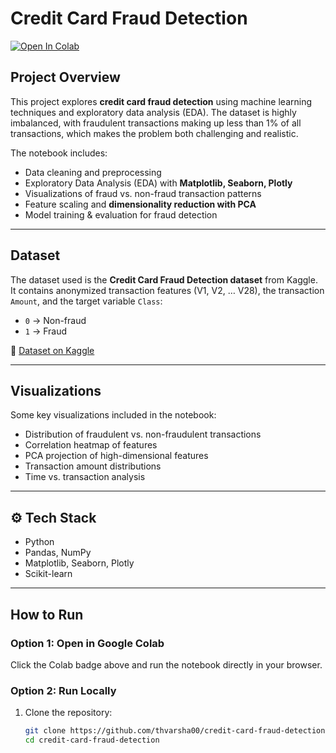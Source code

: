 
   #  Credit Card Fraud Detection

[![Open In Colab](https://colab.research.google.com/assets/colab-badge.svg)](https://colab.research.google.com/github/thvarsha00/credit-card-fraud-detection/blob/main/credit-card-fraud-detection.ipynb)

##  Project Overview
This project explores **credit card fraud detection** using machine learning techniques and exploratory data analysis (EDA). The dataset is highly imbalanced, with fraudulent transactions making up less than 1% of all transactions, which makes the problem both challenging and realistic.

The notebook includes:
- Data cleaning and preprocessing  
- Exploratory Data Analysis (EDA) with **Matplotlib, Seaborn, Plotly**  
- Visualizations of fraud vs. non-fraud transaction patterns  
- Feature scaling and **dimensionality reduction with PCA**  
- Model training & evaluation for fraud detection  

---

##  Dataset
The dataset used is the **Credit Card Fraud Detection dataset** from Kaggle.  
It contains anonymized transaction features (V1, V2, … V28), the transaction `Amount`, and the target variable `Class`:  

- `0` → Non-fraud  
- `1` → Fraud  

🔗 [Dataset on Kaggle](https://www.kaggle.com/mlg-ulb/creditcardfraud)

---

##  Visualizations
Some key visualizations included in the notebook:
- Distribution of fraudulent vs. non-fraudulent transactions  
- Correlation heatmap of features  
- PCA projection of high-dimensional features  
- Transaction amount distributions  
- Time vs. transaction analysis  

---

## ⚙ Tech Stack
- Python   
- Pandas, NumPy  
- Matplotlib, Seaborn, Plotly  
- Scikit-learn  

---

## How to Run
### Option 1: Open in Google Colab
Click the Colab badge above  and run the notebook directly in your browser.  

### Option 2: Run Locally
1. Clone the repository:
   ```bash
   git clone https://github.com/thvarsha00/credit-card-fraud-detection.git
   cd credit-card-fraud-detection

